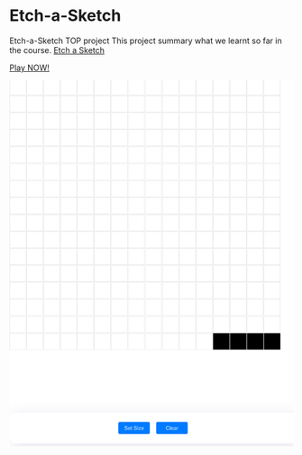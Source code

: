 # Etch-a-Sketch
Etch-a-Sketch TOP project
This project summary what we learnt so far in the course. [Etch a Sketch](https://www.theodinproject.com/lessons/foundations-etch-a-sketch)

[Play NOW!](https://mdahamshi.github.io/Etch-a-Sketch/)


![screenshot](./sc.png)